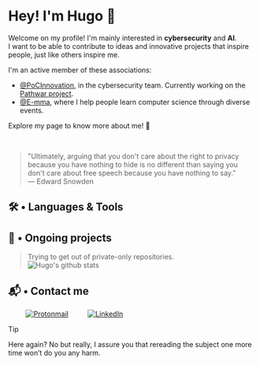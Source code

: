 # Hey! I'm Hugo 🍃

Welcome on my profile! I'm mainly interested in **cybersecurity** and **AI**.\
I want to be able to contribute to ideas and innovative projects that inspire people, just like others inspire me.

I'm an active member of these associations:
* [@PoCInnovation](https://github.com/PoCInnovation), in the cybersecurity team. Currently working on the [Pathwar project](https://github.com/pathwar/pathwar).
* [@E-mma](https://github.com/E-mma), where I help people learn computer science through diverse events.

Explore my page to know more about me! 👾

⠀

>  "Ultimately, arguing that you don't care about the right to privacy because you have nothing to hide is no different than saying you don't care about free speech because you have nothing to say."\
― Edward Snowden

## 🛠️ • Languages & Tools <a href="tools"></a>
 
## 🚧 • Ongoing projects <a href="projects"></a>

> Trying to get out of private-only repositories.\
> ![Hugo's github stats](https://github-readme-stats.vercel.app/api?username=hugo-hamet&theme=blue-green)

## 📬 • Contact me <a href="contact"></a>
 &nbsp;&nbsp;&nbsp;&nbsp;&nbsp;&nbsp;&nbsp;&nbsp;
[![Protonmail](https://img.shields.io/badge/ProtonMail-8B89CC?style=for-the-badge&logo=protonmail&logoColor=white)](mailto:hugo.hamet@proton.me)
 &nbsp;&nbsp;&nbsp;&nbsp;&nbsp;&nbsp;&nbsp;&nbsp;
[![LinkedIn](https://img.shields.io/badge/linkedin-%230077B5.svg?style=for-the-badge&logo=linkedin&logoColor=white)](https://www.linkedin.com/in/hugo-hamet)
   &nbsp;&nbsp;&nbsp;&nbsp;&nbsp;&nbsp;&nbsp;&nbsp;
  <!-- 01000011 00110011 01011001 00101001 01001111 01000001 01010101 00110111 01101100 01110011 01000100 01100100 01101110 00101111 01101010 01001001 01011000 01000111 01010010 01001101 01000000 00111010 00110001 00110011 01100110 01000011 01000010 -->

> [!TIP]
> Here again? No but really, I assure you that rereading the subject one more time won’t do
you any harm.

